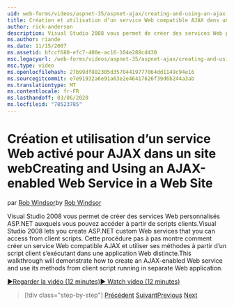 ```yaml
---
uid: web-forms/videos/aspnet-35/aspnet-ajax/creating-and-using-an-ajax-enabled-web-service-in-a-web-site
title: Création et utilisation d’un service Web compatible AJAX dans un site Web | Microsoft Docs
author: rick-anderson
description: Visual Studio 2008 vous permet de créer des services Web personnalisés ASP.NET auxquels vous pouvez accéder à partir de scripts clients. Cette procédure pas à pas montre comment créer un AJ...
ms.author: riande
ms.date: 11/15/2007
ms.assetid: bfccf680-efc7-400e-ac16-104e288cd430
msc.legacyurl: /web-forms/videos/aspnet-35/aspnet-ajax/creating-and-using-an-ajax-enabled-web-service-in-a-web-site
msc.type: video
ms.openlocfilehash: 27b99df882305d35704419777064dd1149c94e16
ms.sourcegitcommit: e7e91932a6e91a63e2e46417626f39d6b244a3ab
ms.translationtype: MT
ms.contentlocale: fr-FR
ms.lasthandoff: 03/06/2020
ms.locfileid: "78523785"
---
```

# <a name="creating-and-using-an-ajax-enabled-web-service-in-a-web-site"></a><span data-ttu-id="5a87b-104">Création et utilisation d’un service Web activé pour AJAX dans un site web</span><span class="sxs-lookup"><span data-stu-id="5a87b-104">Creating and Using an AJAX-enabled Web Service in a Web Site</span></span>

<span data-ttu-id="5a87b-105">par [Rob Windsor](https://twitter.com/robwindsor)</span><span class="sxs-lookup"><span data-stu-id="5a87b-105">by [Rob Windsor](https://twitter.com/robwindsor)</span></span>

<span data-ttu-id="5a87b-106">Visual Studio 2008 vous permet de créer des services Web personnalisés ASP.NET auxquels vous pouvez accéder à partir de scripts clients.</span><span class="sxs-lookup"><span data-stu-id="5a87b-106">Visual Studio 2008 lets you create ASP.NET custom Web services that you can access from client scripts.</span></span> <span data-ttu-id="5a87b-107">Cette procédure pas à pas montre comment créer un service Web compatible AJAX et utiliser ses méthodes à partir d’un script client s’exécutant dans une application Web distincte.</span><span class="sxs-lookup"><span data-stu-id="5a87b-107">This walkthrough will demonstrate how to create an AJAX-enabled Web service and use its methods from client script running in separate Web application.</span></span>

[<span data-ttu-id="5a87b-108">&#9654;Regarder la vidéo (12 minutes)</span><span class="sxs-lookup"><span data-stu-id="5a87b-108">&#9654; Watch video (12 minutes)</span></span>](https://channel9.msdn.com/Blogs/ASP-NET-Site-Videos/creating-and-using-an-ajax-enabled-web-service-in-a-web-site)

> [!div class="step-by-step"]
> <span data-ttu-id="5a87b-109">[Précédent](adding-ajax-functionality-to-an-existing-aspnet-page.md)
> [Suivant](aspnet-ajax-a-demonstration-of-aspnet-ajax.md)</span><span class="sxs-lookup"><span data-stu-id="5a87b-109">[Previous](adding-ajax-functionality-to-an-existing-aspnet-page.md)
[Next](aspnet-ajax-a-demonstration-of-aspnet-ajax.md)</span></span>
